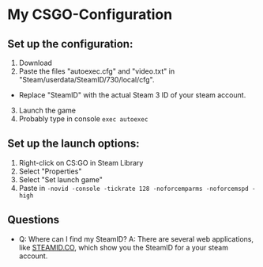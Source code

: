 # My CSGO-Configuration

## Set up the configuration:
1. Download
2. Paste the files "autoexec.cfg" and "video.txt" in "Steam/userdata/SteamID/730/local/cfg".
 * Replace "SteamID" with the actual Steam 3 ID of your steam account.
3. Launch the game
4. Probably type in console `exec autoexec`

## Set up the launch options:
1. Right-click on CS:GO in Steam Library
2. Select "Properties"
3. Select "Set launch game"
4. Paste in `-novid -console -tickrate 128 -noforcemparms -noforcemspd -high`

## Questions
- Q: Where can I find my SteamID?
  A: There are several web applications, like [STEAMID.CO](http://steamid.co/), which show you the SteamID for a your steam account.
     
